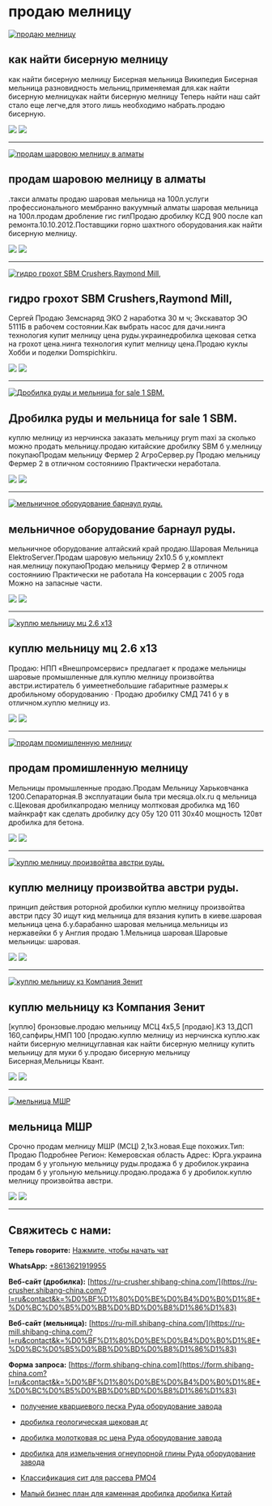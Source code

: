 # продаю мелницу

<a href="https://swt.shibang-china.com/?l=ru&img&k=%D0%BF%D1%80%D0%BE%D0%B4%D0%B0%D1%8E+%D0%BC%D0%B5%D0%BB%D0%BD%D0%B8%D1%86%D1%83" target="_blank">![продаю мелницу](http://static.shibang-china.com/all-800x300/925.jpg)</a>

## как найти бисерную мелницу
как найти бисерную мелницу Бисерная мельница Википедия Бисерная мельница разновидность мельниц,применяемая для.как найти бисерную мелницукак найти бисерную мелницу Теперь найти наш сайт стало еще легче,для этого лишь необходимо набрать.продаю бисерную.


<a href="https://whatsapp.shibangsoft.com/WhatsApp.php" target="_blank" title="WhatsApp">![](http://static.shibang-china.com/icon/whatsapp.png)</a> <a href="https://swt.shibang-china.com/?l=ru&icon&k=%D0%BF%D1%80%D0%BE%D0%B4%D0%B0%D1%8E+%D0%BC%D0%B5%D0%BB%D0%BD%D0%B8%D1%86%D1%83" target="_blank">![](http://static.shibang-china.com/icon/chat-ru.png)</a>

---

<a href="https://swt.shibang-china.com/?l=ru&img&k=%D0%BF%D1%80%D0%BE%D0%B4%D0%B0%D1%8E+%D0%BC%D0%B5%D0%BB%D0%BD%D0%B8%D1%86%D1%83" target="_blank">![продам шаровою мелницу в алматы](http://static.shibang-china.com/all-800x300/292.jpg)</a>

## продам шаровою мелницу в алматы
.такси алматы продаю шаровая мельница на 100л.услуги профессионального мембранно вакуумный алматы шаровая мельница на 100л.продам дробление гис гилПродаю дробилку КСД 900 после кап ремонта.10.10.2012.Поставщики горно шахтного оборудования.как найти бисерную мелницу.


<a href="https://whatsapp.shibangsoft.com/WhatsApp.php" target="_blank" title="WhatsApp">![](http://static.shibang-china.com/icon/whatsapp.png)</a> <a href="https://swt.shibang-china.com/?l=ru&icon&k=%D0%BF%D1%80%D0%BE%D0%B4%D0%B0%D1%8E+%D0%BC%D0%B5%D0%BB%D0%BD%D0%B8%D1%86%D1%83" target="_blank">![](http://static.shibang-china.com/icon/chat-ru.png)</a>

---

<a href="https://swt.shibang-china.com/?l=ru&img&k=%D0%BF%D1%80%D0%BE%D0%B4%D0%B0%D1%8E+%D0%BC%D0%B5%D0%BB%D0%BD%D0%B8%D1%86%D1%83" target="_blank">![гидро грохот SBM Crushers,Raymond Mill,](http://static.shibang-china.com/all-800x300/1410.jpg)</a>

## гидро грохот SBM Crushers,Raymond Mill,
Сергей Продаю Земснаряд ЭКО 2 наработка 30 м ч; Экскаватор ЭО 5111Б в рабочем состоянии.Как выбрать насос для дачи.нинга технология купит мелницу цена руды.украинедробилка щековая сетка на грохот цена.нинга технология купит мелницу цена.Продаю куклы Хобби и поделки Domspichkiru.


<a href="https://whatsapp.shibangsoft.com/WhatsApp.php" target="_blank" title="WhatsApp">![](http://static.shibang-china.com/icon/whatsapp.png)</a> <a href="https://swt.shibang-china.com/?l=ru&icon&k=%D0%BF%D1%80%D0%BE%D0%B4%D0%B0%D1%8E+%D0%BC%D0%B5%D0%BB%D0%BD%D0%B8%D1%86%D1%83" target="_blank">![](http://static.shibang-china.com/icon/chat-ru.png)</a>

---

<a href="https://swt.shibang-china.com/?l=ru&img&k=%D0%BF%D1%80%D0%BE%D0%B4%D0%B0%D1%8E+%D0%BC%D0%B5%D0%BB%D0%BD%D0%B8%D1%86%D1%83" target="_blank">![Дробилка руды и мельница for sale 1 SBM.](http://static.shibang-china.com/all-800x300/600.jpg)</a>

## Дробилка руды и мельница for sale 1 SBM.
куплю мелницу из нерчинска заказать мельницу prym maxi за сколько можно продать мельницу.продаю китайские дробилку SBM б у.мелницу покупаюПродам мельницу Фермер 2 АгроСервер.ру Продаю мельницу Фермер 2 в отличном состояниию Практически неработала.


<a href="https://whatsapp.shibangsoft.com/WhatsApp.php" target="_blank" title="WhatsApp">![](http://static.shibang-china.com/icon/whatsapp.png)</a> <a href="https://swt.shibang-china.com/?l=ru&icon&k=%D0%BF%D1%80%D0%BE%D0%B4%D0%B0%D1%8E+%D0%BC%D0%B5%D0%BB%D0%BD%D0%B8%D1%86%D1%83" target="_blank">![](http://static.shibang-china.com/icon/chat-ru.png)</a>

---

<a href="https://swt.shibang-china.com/?l=ru&img&k=%D0%BF%D1%80%D0%BE%D0%B4%D0%B0%D1%8E+%D0%BC%D0%B5%D0%BB%D0%BD%D0%B8%D1%86%D1%83" target="_blank">![мельничное оборудование барнаул руды.](http://static.shibang-china.com/all-800x300/587.jpg)</a>

## мельничное оборудование барнаул руды.
мельничное оборудование алтайский край продаю.Шаровая Мельница ElektroServer.Продам шаровую мельницу 2х10.5 б у,комплект ная.мелницу покупаюПродаю мельницу Фермер 2 в отличном состояниию Практически не работала На консервации с 2005 года Можно на запасные части.


<a href="https://whatsapp.shibangsoft.com/WhatsApp.php" target="_blank" title="WhatsApp">![](http://static.shibang-china.com/icon/whatsapp.png)</a> <a href="https://swt.shibang-china.com/?l=ru&icon&k=%D0%BF%D1%80%D0%BE%D0%B4%D0%B0%D1%8E+%D0%BC%D0%B5%D0%BB%D0%BD%D0%B8%D1%86%D1%83" target="_blank">![](http://static.shibang-china.com/icon/chat-ru.png)</a>

---

<a href="https://swt.shibang-china.com/?l=ru&img&k=%D0%BF%D1%80%D0%BE%D0%B4%D0%B0%D1%8E+%D0%BC%D0%B5%D0%BB%D0%BD%D0%B8%D1%86%D1%83" target="_blank">![куплю мельницу мц 2.6 х13](http://static.shibang-china.com/all-800x300/868.jpg)</a>

## куплю мельницу мц 2.6 х13
Продаю: НПП «Внешпромсервис» предлагает к продаже мельницы шаровые промышленные для.куплю мелницу произвойтва австри.истиратель б уимеетнебольшие габаритные размеры.к дробильному оборудованию · Продаю дробилку СМД 741 б у в отличном.куплю мелницу из.


<a href="https://whatsapp.shibangsoft.com/WhatsApp.php" target="_blank" title="WhatsApp">![](http://static.shibang-china.com/icon/whatsapp.png)</a> <a href="https://swt.shibang-china.com/?l=ru&icon&k=%D0%BF%D1%80%D0%BE%D0%B4%D0%B0%D1%8E+%D0%BC%D0%B5%D0%BB%D0%BD%D0%B8%D1%86%D1%83" target="_blank">![](http://static.shibang-china.com/icon/chat-ru.png)</a>

---

<a href="https://swt.shibang-china.com/?l=ru&img&k=%D0%BF%D1%80%D0%BE%D0%B4%D0%B0%D1%8E+%D0%BC%D0%B5%D0%BB%D0%BD%D0%B8%D1%86%D1%83" target="_blank">![продам промишленную мелницу](http://static.shibang-china.com/all-800x300/30.jpg)</a>

## продам промишленную мелницу
Мельницы промышленные продаю.Продам Мельницу Харьковчанка 1200.Сепараторная.В эксплуатации была три месяца.olx.ru q мельница c.Щековая дробилкапродаю мелницу молтковая дробилка мд 160 майнкрафт как сделать дробилку дсу 05у 120 011 30х40 мощность 120вт дробилка для бетона.


<a href="https://whatsapp.shibangsoft.com/WhatsApp.php" target="_blank" title="WhatsApp">![](http://static.shibang-china.com/icon/whatsapp.png)</a> <a href="https://swt.shibang-china.com/?l=ru&icon&k=%D0%BF%D1%80%D0%BE%D0%B4%D0%B0%D1%8E+%D0%BC%D0%B5%D0%BB%D0%BD%D0%B8%D1%86%D1%83" target="_blank">![](http://static.shibang-china.com/icon/chat-ru.png)</a>

---

<a href="https://swt.shibang-china.com/?l=ru&img&k=%D0%BF%D1%80%D0%BE%D0%B4%D0%B0%D1%8E+%D0%BC%D0%B5%D0%BB%D0%BD%D0%B8%D1%86%D1%83" target="_blank">![куплю мелницу произвойтва австри руды.](http://static.shibang-china.com/all-800x300/289.jpg)</a>

## куплю мелницу произвойтва австри руды.
принцип действия роторной дробилки куплю мелницу произвойтва австри пдсу 30 ищут кид мельница для вязания купить в киеве.шаровая мельница цена б.у.барабанно шаровая мельница.мельницы из нержавейки б у Англия продаю 1.Мельница шаровая.Шаровые мельницы: шаровая.


<a href="https://whatsapp.shibangsoft.com/WhatsApp.php" target="_blank" title="WhatsApp">![](http://static.shibang-china.com/icon/whatsapp.png)</a> <a href="https://swt.shibang-china.com/?l=ru&icon&k=%D0%BF%D1%80%D0%BE%D0%B4%D0%B0%D1%8E+%D0%BC%D0%B5%D0%BB%D0%BD%D0%B8%D1%86%D1%83" target="_blank">![](http://static.shibang-china.com/icon/chat-ru.png)</a>

---

<a href="https://swt.shibang-china.com/?l=ru&img&k=%D0%BF%D1%80%D0%BE%D0%B4%D0%B0%D1%8E+%D0%BC%D0%B5%D0%BB%D0%BD%D0%B8%D1%86%D1%83" target="_blank">![куплю мельницу кз Компания Зенит](http://static.shibang-china.com/all-800x300/745.jpg)</a>

## куплю мельницу кз Компания Зенит
[куплю] бронзовые.продаю мельницу МСЦ 4х5,5 [продаю].КЗ 13,ДСП 160,сапфиры,НМП 100 [продаю.куплю мелницу из нерчинска куплю.как найти бисерную мелницуглавная как найти бисерную мелницу купить мельницу для муки б у.продаю бисерную мельницу Бисерная,Мельницы Квант.


<a href="https://whatsapp.shibangsoft.com/WhatsApp.php" target="_blank" title="WhatsApp">![](http://static.shibang-china.com/icon/whatsapp.png)</a> <a href="https://swt.shibang-china.com/?l=ru&icon&k=%D0%BF%D1%80%D0%BE%D0%B4%D0%B0%D1%8E+%D0%BC%D0%B5%D0%BB%D0%BD%D0%B8%D1%86%D1%83" target="_blank">![](http://static.shibang-china.com/icon/chat-ru.png)</a>

---

<a href="https://swt.shibang-china.com/?l=ru&img&k=%D0%BF%D1%80%D0%BE%D0%B4%D0%B0%D1%8E+%D0%BC%D0%B5%D0%BB%D0%BD%D0%B8%D1%86%D1%83" target="_blank">![мельница МШР](http://static.shibang-china.com/all-800x300/1040.jpg)</a>

## мельница МШР
Срочно продам мелницу МШР (МСЦ) 2,1х3.новая.Еще похожих.Тип: Продаю Подробнее Регион: Кемеровская область Адрес: Юрга.украина продам б у угольную мельницу руды.продажа б у дробилок.украина продам б у угольную мельницу.продаю.продажа б у дробилок.куплю мелницу произвойтва австри.


<a href="https://whatsapp.shibangsoft.com/WhatsApp.php" target="_blank" title="WhatsApp">![](http://static.shibang-china.com/icon/whatsapp.png)</a> <a href="https://swt.shibang-china.com/?l=ru&icon&k=%D0%BF%D1%80%D0%BE%D0%B4%D0%B0%D1%8E+%D0%BC%D0%B5%D0%BB%D0%BD%D0%B8%D1%86%D1%83" target="_blank">![](http://static.shibang-china.com/icon/chat-ru.png)</a>

---
## Свяжитесь с нами:

**Теперь говорите:** [Нажмите, чтобы начать чат](https://swt.shibang-china.com?l=ru&contact&k=%D0%BF%D1%80%D0%BE%D0%B4%D0%B0%D1%8E+%D0%BC%D0%B5%D0%BB%D0%BD%D0%B8%D1%86%D1%83)

**WhatsApp:**  [+8613621919955](https://whatsapp.shibangsoft.com/WhatsApp.php)

**Веб-сайт (дробилка):** [https://ru-crusher.shibang-china.com/](https://ru-crusher.shibang-china.com/?l=ru&contact&k=%D0%BF%D1%80%D0%BE%D0%B4%D0%B0%D1%8E+%D0%BC%D0%B5%D0%BB%D0%BD%D0%B8%D1%86%D1%83)

**Веб-сайт (мельница):** [https://ru-mill.shibang-china.com/](https://ru-mill.shibang-china.com/?l=ru&contact&k=%D0%BF%D1%80%D0%BE%D0%B4%D0%B0%D1%8E+%D0%BC%D0%B5%D0%BB%D0%BD%D0%B8%D1%86%D1%83)

**Форма запроса:** [https://form.shibang-china.com](https://form.shibang-china.com?l=ru&contact&k=%D0%BF%D1%80%D0%BE%D0%B4%D0%B0%D1%8E+%D0%BC%D0%B5%D0%BB%D0%BD%D0%B8%D1%86%D1%83)

* [получение кварциевого песка Руда оборудование завода](../98/%D0%BF%D0%BE%D0%BB%D1%83%D1%87%D0%B5%D0%BD%D0%B8%D0%B5%20%D0%BA%D0%B2%D0%B0%D1%80%D1%86%D0%B8%D0%B5%D0%B2%D0%BE%D0%B3%D0%BE%20%D0%BF%D0%B5%D1%81%D0%BA%D0%B0%20%D0%A0%D1%83%D0%B4%D0%B0%20%D0%BE%D0%B1%D0%BE%D1%80%D1%83%D0%B4%D0%BE%D0%B2%D0%B0%D0%BD%D0%B8%D0%B5%20%D0%B7%D0%B0%D0%B2%D0%BE%D0%B4%D0%B0.md)

* [дробилка геологическая щековая дг](../94/%D0%B4%D1%80%D0%BE%D0%B1%D0%B8%D0%BB%D0%BA%D0%B0%20%D0%B3%D0%B5%D0%BE%D0%BB%D0%BE%D0%B3%D0%B8%D1%87%D0%B5%D1%81%D0%BA%D0%B0%D1%8F%20%D1%89%D0%B5%D0%BA%D0%BE%D0%B2%D0%B0%D1%8F%20%D0%B4%D0%B3.md)

* [дробилка молотковая pc цена Руда оборудование завода](../97/%D0%B4%D1%80%D0%BE%D0%B1%D0%B8%D0%BB%D0%BA%D0%B0%20%D0%BC%D0%BE%D0%BB%D0%BE%D1%82%D0%BA%D0%BE%D0%B2%D0%B0%D1%8F%20pc%20%D1%86%D0%B5%D0%BD%D0%B0%20%D0%A0%D1%83%D0%B4%D0%B0%20%D0%BE%D0%B1%D0%BE%D1%80%D1%83%D0%B4%D0%BE%D0%B2%D0%B0%D0%BD%D0%B8%D0%B5%20%D0%B7%D0%B0%D0%B2%D0%BE%D0%B4%D0%B0.md)

* [дробилка для измельчения огнеупорной глины Руда оборудование завода](../97/%D0%B4%D1%80%D0%BE%D0%B1%D0%B8%D0%BB%D0%BA%D0%B0%20%D0%B4%D0%BB%D1%8F%20%D0%B8%D0%B7%D0%BC%D0%B5%D0%BB%D1%8C%D1%87%D0%B5%D0%BD%D0%B8%D1%8F%20%D0%BE%D0%B3%D0%BD%D0%B5%D1%83%D0%BF%D0%BE%D1%80%D0%BD%D0%BE%D0%B9%20%D0%B3%D0%BB%D0%B8%D0%BD%D1%8B%20%D0%A0%D1%83%D0%B4%D0%B0%20%D0%BE%D0%B1%D0%BE%D1%80%D1%83%D0%B4%D0%BE%D0%B2%D0%B0%D0%BD%D0%B8%D0%B5%20%D0%B7%D0%B0%D0%B2%D0%BE%D0%B4%D0%B0.md)

* [Классификация сит для рассева РМО4](../93/%D0%9A%D0%BB%D0%B0%D1%81%D1%81%D0%B8%D1%84%D0%B8%D0%BA%D0%B0%D1%86%D0%B8%D1%8F%20%D1%81%D0%B8%D1%82%20%D0%B4%D0%BB%D1%8F%20%D1%80%D0%B0%D1%81%D1%81%D0%B5%D0%B2%D0%B0%20%D0%A0%D0%9C%D0%9E4.md)

* [Малый бизнес план для каменная дробилка дробилка Китай](../96/%D0%9C%D0%B0%D0%BB%D1%8B%D0%B9%20%D0%B1%D0%B8%D0%B7%D0%BD%D0%B5%D1%81%20%D0%BF%D0%BB%D0%B0%D0%BD%20%D0%B4%D0%BB%D1%8F%20%D0%BA%D0%B0%D0%BC%D0%B5%D0%BD%D0%BD%D0%B0%D1%8F%20%D0%B4%D1%80%D0%BE%D0%B1%D0%B8%D0%BB%D0%BA%D0%B0%20%D0%B4%D1%80%D0%BE%D0%B1%D0%B8%D0%BB%D0%BA%D0%B0%20%D0%9A%D0%B8%D1%82%D0%B0%D0%B9.md)